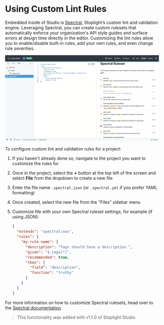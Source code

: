 # Using Custom Lint Rules

Embedded inside of Studio is [Spectral](https://stoplight.io/p/docs/gh/stoplightio/spectral),
Stoplight’s custom lint and validation engine.
Leveraging Spectral, you can create custom rulesets that automatically enforce your organization's API style guides
and surface errors at design time directly in the editor.
Customizing the lint rules allow you to enable/disable built-in rules,
add your own rules, and even change rule severities.

![Configure Spectral](../../assets/images/spectral-config.png)

To configure custom lint and validation rules for a project:

1. If you haven't already done so, navigate to the project you want to customize the rules for
2. Once in the project, select the **+** button at the top left of the screen and select **File** from the dropdown to create a new file
3. Enter the file name `.spectral.json` (or `.spectral.yml` if you prefer YAML formatting)
4. Once created, select the new file from the "Files" sidebar menu
5. Customize file with your own Spectral ruleset settings, for example (if using JSON):

   ```json
   {
     "extends": "spectral:oas",
     "rules": {
       "my-rule-name": {
         "description": "Tags should have a description.",
         "given": "$.tags[*]",
         "recommended": true,
         "then": {
           "field": "description",
           "function": "truthy"
         }
       }
     }
   }
   ```

For more information on how to customize Spectral rulesets, head over to the [Spectral documentation](https://stoplight.io/p/docs/gh/stoplightio/spectral/docs/getting-started/rulesets.md).

> This functionality was added with v1.1.0 of Stoplight Studio.
